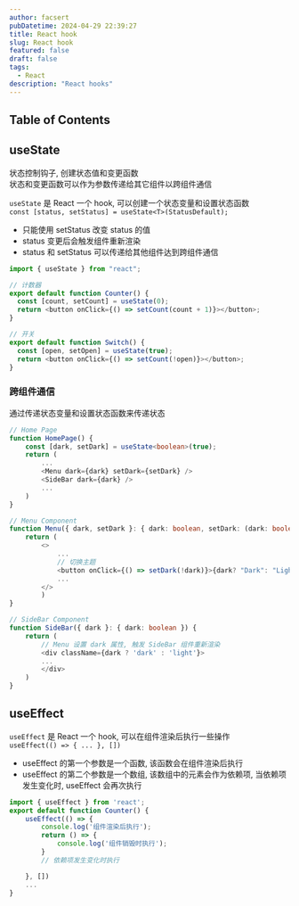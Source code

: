 ```yaml
---
author: facsert
pubDatetime: 2024-04-29 22:39:27
title: React hook
slug: React hook
featured: false
draft: false
tags:
  - React
description: "React hooks"
---
```


## Table of Contents

## useState

状态控制钩子, 创建状态值和变更函数  
状态和变更函数可以作为参数传递给其它组件以跨组件通信

`useState` 是 React 一个 hook, 可以创建一个状态变量和设置状态函数  
`const [status, setStatus] = useState<T>(StatusDefault);`

- 只能使用 setStatus 改变 status 的值
- status 变更后会触发组件重新渲染
- status 和 setStatus 可以传递给其他组件达到跨组件通信

```ts
import { useState } from "react";

// 计数器
export default function Counter() {
  const [count, setCount] = useState(0);
  return <button onClick={() => setCount(count + 1)}></button>;
}

// 开关
export default function Switch() {
  const [open, setOpen] = useState(true);
  return <button onClick={() => setCount(!open)}></button>;
}
```

### 跨组件通信

通过传递状态变量和设置状态函数来传递状态

```ts
// Home Page
function HomePage() {
    const [dark, setDark] = useState<boolean>(true);
    return (
        ...
        <Menu dark={dark} setDark={setDark} />
        <SideBar dark={dark} />
        ...
    )
}

// Menu Component
function Menu({ dark, setDark }: { dark: boolean, setDark: (dark: boolean) => void }) {
    return (
        <>
            ...
            // 切换主题
            <button onClick={() => setDark(!dark)}>{dark? "Dark": "Light"}</button>
            ...
        </>
        )
}

// SideBar Component
function SideBar({ dark }: { dark: boolean }) {
    return (
        // Menu 设置 dark 属性, 触发 SideBar 组件重新渲染
        <div className={dark ? 'dark' : 'light'}>
        ...
        </div>
    )
}
```

## useEffect

`useEffect` 是 React 一个 hook, 可以在组件渲染后执行一些操作  
`useEffect(() => { ... }, [])`

- useEffect 的第一个参数是一个函数, 该函数会在组件渲染后执行
- useEffect 的第二个参数是一个数组, 该数组中的元素会作为依赖项, 当依赖项发生变化时, useEffect 会再次执行

```ts
import { useEffect } from 'react';
export default function Counter() {
    useEffect(() => {
        console.log('组件渲染后执行');
        return () => {
            console.log('组件销毁时执行');
        }
        // 依赖项发生变化时执行

    }, [])
    ...
}
```

